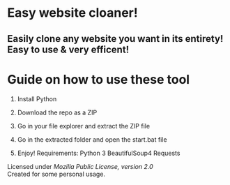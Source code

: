 # Easy website cloaner! 
   
## Easily clone any website you want in its entirety! Easy to use & very efficent! 
 
# Guide on how to use these tool  
  
1. Install Python
  
2. Download the repo as a ZIP   
 
3. Go in your file explorer and extract the ZIP file
 
4. Go in the extracted folder and open the start.bat file   
 
5. Enjoy! 
Requirements: 
    Python 3
    BeautifulSoup4
    Requests 
 
Licensed under *Mozilla Public License, version 2.0*   
Created for some personal usage.  